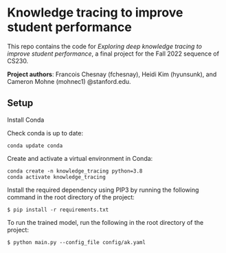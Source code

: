 # Knowledge tracing to improve student performance
This repo contains the code for *Exploring deep knowledge tracing to improve student performance*, a final project for the Fall 2022 sequence of CS230. 

**Project authors**: Francois Chesnay (fchesnay), Heidi Kim (hyunsunk), and Cameron Mohne (mohnec1) @stanford.edu. 

## Setup
Install Conda

Check conda is up to date:
```
conda update conda

```


Create and activate a virtual environment in Conda:
```
conda create -n knowledge_tracing python=3.8
conda activate knowledge_tracing

```

Install the required dependency using PIP3 by running the following command in the root directory of the project:
```
$ pip install -r requirements.txt

```

To run the trained model, run the following in the root directory of the project: 
```
$ python main.py --config_file config/ak.yaml

```
